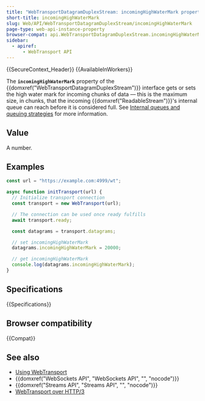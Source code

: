 ```yaml
---
title: "WebTransportDatagramDuplexStream: incomingHighWaterMark property"
short-title: incomingHighWaterMark
slug: Web/API/WebTransportDatagramDuplexStream/incomingHighWaterMark
page-type: web-api-instance-property
browser-compat: api.WebTransportDatagramDuplexStream.incomingHighWaterMark
sidebar:
  - apiref:
      - WebTransport API
---
```


{{SecureContext_Header}} {{AvailableInWorkers}}

The **`incomingHighWaterMark`** property of the {{domxref("WebTransportDatagramDuplexStream")}} interface gets or sets the high water mark for incoming chunks of data — this is the maximum size, in chunks, that the incoming {{domxref("ReadableStream")}}'s internal queue can reach before it is considered full. See [Internal queues and queuing strategies](/en-US/docs/Web/API/Streams_API/Concepts#internal_queues_and_queuing_strategies) for more information.

## Value

A number.

## Examples

```js
const url = "https://example.com:4999/wt";

async function initTransport(url) {
  // Initialize transport connection
  const transport = new WebTransport(url);

  // The connection can be used once ready fulfills
  await transport.ready;

  const datagrams = transport.datagrams;

  // set incomingHighWaterMark
  datagrams.incomingHighWaterMark = 20000;

  // get incomingHighWaterMark
  console.log(datagrams.incomingHighWaterMark);
}
```

## Specifications

{{Specifications}}

## Browser compatibility

{{Compat}}

## See also

- [Using WebTransport](https://developer.chrome.com/docs/capabilities/web-apis/webtransport)
- {{domxref("WebSockets API", "WebSockets API", "", "nocode")}}
- {{domxref("Streams API", "Streams API", "", "nocode")}}
- [WebTransport over HTTP/3](https://datatracker.ietf.org/doc/html/draft-ietf-webtrans-http3/)
